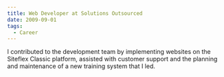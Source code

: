 ```yaml
---
title: Web Developer at Solutions Outsourced
date: 2009-09-01
tags:
  - Career
---
```


I contributed to the development team by implementing websites on the Siteflex
Classic platform, assisted with customer support and the planning and maintenance
of a new training system that I led.
